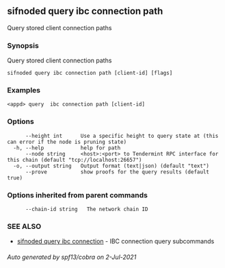 ## sifnoded query ibc connection path

Query stored client connection paths

### Synopsis

Query stored client connection paths

```
sifnoded query ibc connection path [client-id] [flags]
```

### Examples

```
<appd> query  ibc connection path [client-id]
```

### Options

```
      --height int      Use a specific height to query state at (this can error if the node is pruning state)
  -h, --help            help for path
      --node string     <host>:<port> to Tendermint RPC interface for this chain (default "tcp://localhost:26657")
  -o, --output string   Output format (text|json) (default "text")
      --prove           show proofs for the query results (default true)
```

### Options inherited from parent commands

```
      --chain-id string   The network chain ID
```

### SEE ALSO

* [sifnoded query ibc connection](sifnoded_query_ibc_connection.md)	 - IBC connection query subcommands

###### Auto generated by spf13/cobra on 2-Jul-2021

